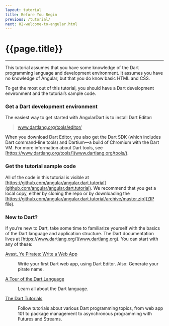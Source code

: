 ```yaml
---
layout: tutorial
title: Before You Begin
previous: /tutorial/
next: 02-welcome-to-angular.html
---
```


# {{page.title}}

<hr />

This tutorial assumes that you have some knowledge of the Dart
programming language and development environment. It assumes you have
no knowledge of Angular, but that you do know basic HTML and CSS.

To get the most out of this tutorial, you should have a Dart
development environment and the tutorial’s sample code.

### Get a Dart development environment

The easiest way to get started with AngularDart is to install Dart Editor:

<blockquote>
  <p><a href="https://www.dartlang.org/tools/editor/">
      www.dartlang.org/tools/editor/</a></p>
</blockquote>

When you download Dart Editor, you also get the Dart SDK (which
includes Dart command-line tools) and Dartium—a build of Chromium with
the Dart VM. For more information about Dart tools, see
[https://www.dartlang.org/tools/](www.dartlang.org/tools/).

### Get the tutorial sample code

All of the code in this tutorial is visible at
[https://github.com/angular/angular.dart.tutorial](github.com/angular/angular.dart.tutorial).
We recommend that you get a local copy, either by cloning the repo or
by downloading the
[https://github.com/angular/angular.dart.tutorial/archive/master.zip](ZIP file).

### New to Dart?

If you’re new to Dart, take some time to familiarize yourself with the
basics of the Dart language and application structure. The Dart
documentation lives at
[https://www.dartlang.org/](www.dartlang.org). You can start with any of these:

<dl>
  <dt><a href="https://www.dartlang.org/codelabs/darrrt/">Avast, Ye
    Pirates: Write a Web App</a></dt>
  <dd><p>Write your first Dart web app, using Dart Editor. Also: Generate
    your pirate name.</p></dd>

  <dt><a href="https://www.dartlang.org/docs/dart-up-and-running/contents/ch02.html">
        A Tour of the Dart Language</a></dt>
  <dd><p>Learn all about the Dart language. </p></dd>

  <dt><a href="https://www.dartlang.org/docs/tutorials/">
        The Dart Tutorials</a></dt>
  <dd>
    <p>Follow tutorials about various Dart programming topics, from web
       app 101 to package management to asynchronous programming with
       Futures and Streams. </p></dd>
</dl>
